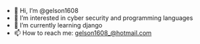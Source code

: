 - 👋 Hi, I’m @gelson1608
- 👀 I’m interested in cyber security and programming languages
- 🌱 I’m currently learning django
- 📫 How to reach me: gelson1608_@hotmail.com

<!---
gelson1608/gelson1608 is a ✨ special ✨ repository because its `README.md` (this file) appears on your GitHub profile.
You can click the Preview link to take a look at your changes.
--->
